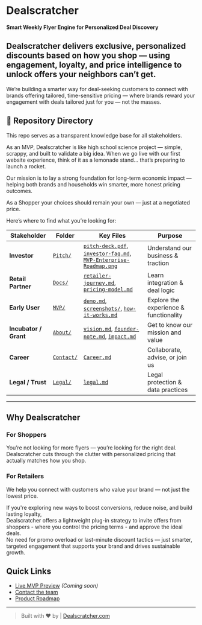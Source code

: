 # Dealscratcher

**Smart Weekly Flyer Engine for Personalized Deal Discovery**

Dealscratcher delivers exclusive, personalized discounts based on how you shop — using engagement, loyalty, and price intelligence to unlock offers your neighbors can’t get.
---
We’re building a smarter way for deal-seeking customers to connect with brands offering tailored, time-sensitive pricing — where brands reward your engagement with deals tailored just for you — not the masses.

## 📁 Repository Directory

This repo serves as a transparent knowledge base for all stakeholders.

As an MVP, Dealscratcher is like high school science project — simple, scrappy, and built to validate a big idea. When we go live with our first website experience, think of it as a lemonade stand… that’s preparing to launch a rocket.

Our mission is to lay a strong foundation for long-term economic impact — helping both brands and households win smarter, more honest pricing outcomes.

As a Shopper your choices should remain your own — just at a negotiated price.

Here’s where to find what you’re looking for:

| Stakeholder         | Folder         | Key Files                                    | Purpose |
|---------------------|----------------|------------------------------------------------|-----------|
| **Investor**         | [`Pitch/`](Pitch)       | [`pitch-deck.pdf`](Pitch/pitch-deck.pdf), [`investor-faq.md`](Pitch/investor-faq.md), [`MVP-Enterprise-Roadmap.png`](Pitch/MVP-Enterprise-Roadmap.png) | Understand our business & traction |
| **Retail Partner**   | [`Docs/`](Docs)         | [`retailer-journey.md`](Docs/retailer-journey.md), [`pricing-model.md`](Docs/pricing-model.md) | Learn integration & deal logic |
| **Early User**       | [`MVP/`](MVP)           | [`demo.md`](MVP/demo.md), [`screenshots/`](MVP/screenshots/), [`how-it-works.md`](Docs/how-it-works.md) | Explore the experience & functionality |
| **Incubator / Grant**| [`About/`](About)       | [`vision.md`](About/vision.md), [`founder-note.md`](About/founder-note.md), [`impact.md`](About/impact.md) | Get to know our mission and value |
| **Career**      | [`Contact/`](Contact)   | [`Career.md`](Contact/Career.md) | Collaborate, advise, or join us |
| **Legal / Trust**    | [`Legal/`](Legal)       | [`legal.md`](Legal/legal.md)  | Legal protection & data practices |

---

## Why Dealscratcher

### For Shoppers
You’re not looking for more flyers — you’re looking for the right deal.  
Dealscratcher cuts through the clutter with personalized pricing that actually matches how you shop.

### For Retailers
We help you connect with customers who value your brand — not just the lowest price.

If you're exploring new ways to boost conversions, reduce noise, and build lasting loyalty,  
Dealscratcher offers a lightweight plug-in strategy to invite offers from shoppers - where you control the pricing terms - and approve the ideal deals.  
No need for promo overload or last-minute discount tactics — just smarter, targeted engagement that supports your brand and drives sustainable growth.

## Quick Links
- [Live MVP Preview](#) *(Coming soon)*
- [Contact the team](Contact/connect.md)
- [Product Roadmap](MVP/roadmap.md)

---

> Built with ❤️ by | [Dealscratcher.com](https://dealscratcher.com)
